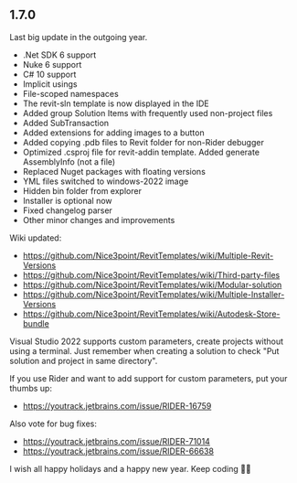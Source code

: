## 1.7.0

Last big update in the outgoing year.

- .Net SDK 6 support
- Nuke 6 support
- C# 10 support
- Implicit usings
- File-scoped namespaces
- The revit-sln template is now displayed in the IDE
- Added group Solution Items with frequently used non-project files
- Added SubTransaction
- Added extensions for adding images to a button
- Added copying .pdb files to Revit folder for non-Rider debugger
- Optimized .csproj file for revit-addin template. Added generate AssemblyInfo (not a file)
- Replaced Nuget packages with floating versions
- YML files switched to windows-2022 image
- Hidden bin folder from explorer
- Installer is optional now
- Fixed changelog parser
- Other minor changes and improvements

Wiki updated:

- https://github.com/Nice3point/RevitTemplates/wiki/Multiple-Revit-Versions
- https://github.com/Nice3point/RevitTemplates/wiki/Third-party-files
- https://github.com/Nice3point/RevitTemplates/wiki/Modular-solution
- https://github.com/Nice3point/RevitTemplates/wiki/Multiple-Installer-Versions
- https://github.com/Nice3point/RevitTemplates/wiki/Autodesk-Store-bundle

Visual Studio 2022 supports custom parameters, create projects without using a terminal. Just remember when creating a solution to check "Put solution and project in same
directory".

If you use Rider and want to add support for custom parameters, put your thumbs up:

- https://youtrack.jetbrains.com/issue/RIDER-16759

Also vote for bug fixes:

- https://youtrack.jetbrains.com/issue/RIDER-71014
- https://youtrack.jetbrains.com/issue/RIDER-66638

I wish all happy holidays and a happy new year. Keep coding 🎅🥳
